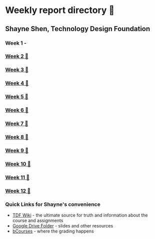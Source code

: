 # Weekly report directory 👋
## Shayne Shen, Technology Design Foundation

### Week 1 - 
### [Week 2 🔗](weekly-reports/2023_08_28_week_2.md)
### [Week 3 🔗](weekly-reports/2023_09_06_week_3.md)
### [Week 4 👑](weekly-reports/2023_09_12_week_4.md)
### [Week 5 🔗](weekly-reports/2023_09_20_week_5.md)
### [Week 6 🔗](weekly-reports/2023_09_25_week_6.md)
### [Week 7 🔗](weekly-reports/2023_10_03_week_7.md)
### [Week 8 🔗](weekly-reports/2023_10_10_week_8.md)
### [Week 9 🔗](weekly-reports/2023_10_16_week_9.md)
### [Week 10 🔗](weekly-reports/2023_10_25_week_10.md)
### [Week 11 🔗](weekly-reports/2023_11_02_week_11.md)
### [Week 12 🔗](weekly-reports/2023_11_08_week_12.md)

### Quick Links for Shayne's convenience

- [TDF Wiki](https://github.com/Berkeley-MDes/desinv-202/wiki) - the ultimate source for truth and information about the course and assignments
- [Google Drive Folder](https://drive.google.com/drive/folders/1OjFgu4llHn-2WayQFVWRKFyOkQ_WaQRx?usp=drive_link) - slides and other resources
- [bCourses](https://bcourses.berkeley.edu/courses/1528355) - where the grading happens


